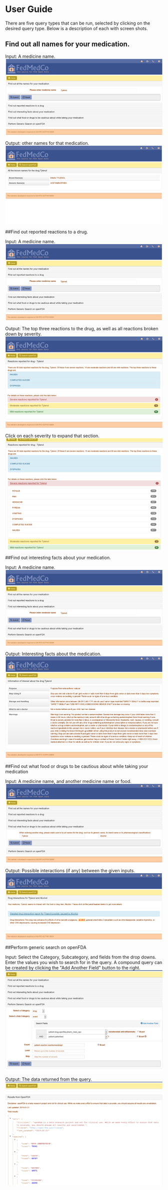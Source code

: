 # User Guide

There are five query types that can be run, selected by clicking on the desired query type. Below is a description of each with screen shots. 

## Find out all names for your medication.

Input: A medicine name.
![alt text](query1-input.png "Query Example")

Output: other names for that medication. 
![alt text](query1-output.png "Query Example")

##Find out reported reactions to a drug.

Input: A medicine name.
![alt text](query2-input.png "Query Example")

Output: The top three reactions to the drug, as well as all reactions broken down by severity. 
![alt text](query2-output1.png "Query Example")

Click on each severity to expand that section. 
![alt text](query2-output2.png "Query Example")

##Find out interesting facts about your medication. 

Input: A medicine name.
![alt text](query3-input.png "Query Example")

Output: Interesting facts about the medication.
![alt text](query3-output.png "Query Example")

##Find out what food or drugs to be cautious about while taking your medication

Input: A medicine name, and another medicine name or food.   
![alt text](query4-input.png "Query Example")

Output: Possible interactions (if any) between the given inputs.
![alt text](query4-output.png "Query Example")

##Perform generic search on openFDA

Input: Select the Category, Subcategory, and fields from the drop downs. Enter the values you wish to search for in the query. A compound query can be created by clicking the "Add Another Field" button to the right. 
![alt text](query5-input.png "Query Example")

Output: The data returned from the query. 
![alt text](query5-output.png "Query Example")
